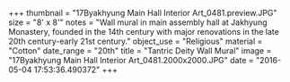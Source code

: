 +++
thumbnail = "17Byakhyung Main Hall Interior Art_0481.preview.JPG"
size = "8' x 8'"
notes = "Wall mural in main assembly hall at Jakhyung Monastery, founded in the 14th century with major renovations in the late 20th century-early 21st century."
object_use = "Religious"
material = "Cotton"
date_range = "20th"
title = "Tantric Deity Wall Mural"
image = "17Byakhyung Main Hall Interior Art_0481.2000x2000.JPG"
date = "2016-05-04 17:53:36.490372"
+++
